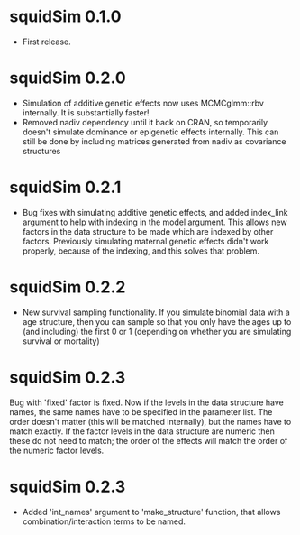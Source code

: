 
squidSim 0.1.0
===========

-   First release.



squidSim 0.2.0
===========

-   Simulation of additive genetic effects now uses MCMCglmm::rbv internally. It is substantially faster!
-   Removed nadiv dependency until it back on CRAN, so temporarily doesn't simulate dominance or epigenetic effects internally. This can still be done by including matrices generated from nadiv as covariance structures



squidSim 0.2.1
===========

-   Bug fixes with simulating additive genetic effects, and added index_link argument to help with indexing in the model argument. This allows new factors in the data structure to be made which are indexed by other factors. Previously simulating maternal genetic effects didn't work properly, because of the indexing, and this solves that problem.



squidSim 0.2.2
===========

-   New survival sampling functionality. If you simulate binomial data with a age structure, then you can sample so that you only have the ages up to (and including) the first 0 or 1 (depending on whether you are simulating survival or mortality)



squidSim 0.2.3
===========

Bug with 'fixed' factor is fixed. Now if the levels in the data structure have names, the same names have to be specified in the parameter list. The order doesn't matter (this will be matched internally), but the names have to match exactly. If the factor levels in the data structure are numeric then these do not need to match; the order of the effects will match the order of the numeric factor levels.


squidSim 0.2.3
===========
- Added 'int_names' argument to 'make_structure' function, that allows combination/interaction terms to be named. 